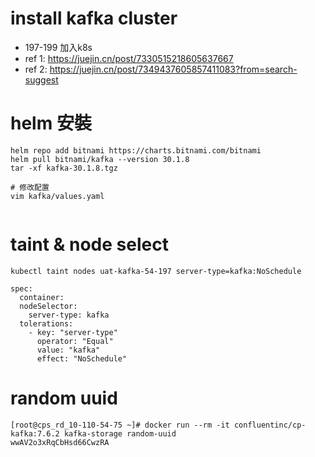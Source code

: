 # install kafka cluster
- 197-199 加入k8s
- ref 1: https://juejin.cn/post/7330515218605637667
- ref 2: https://juejin.cn/post/7349437605857411083?from=search-suggest

# helm 安裝
```
helm repo add bitnami https://charts.bitnami.com/bitnami
helm pull bitnami/kafka --version 30.1.8
tar -xf kafka-30.1.8.tgz

# 修改配置
vim kafka/values.yaml


```
# taint & node select
```
kubectl taint nodes uat-kafka-54-197 server-type=kafka:NoSchedule

spec:
  container:
  nodeSelector:
    server-type: kafka
  tolerations:
    - key: "server-type"
      operator: "Equal"
      value: "kafka"
      effect: "NoSchedule"

```
# random uuid
```
[root@cps_rd_10-110-54-75 ~]# docker run --rm -it confluentinc/cp-kafka:7.6.2 kafka-storage random-uuid
wwAV2o3xRqCbHsd66CwzRA
```